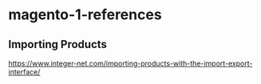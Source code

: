 # magento-1-references

## Importing Products
https://www.integer-net.com/importing-products-with-the-import-export-interface/
